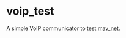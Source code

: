 # voip_test
A simple VoIP communicator to test [mav_net](https://github.com/programistagd/mav_net).

